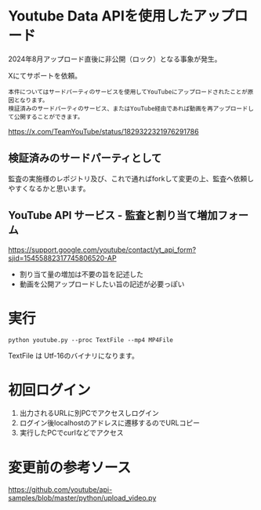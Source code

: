 # Youtube Data APIを使用したアップロード

2024年8月アップロード直後に非公開（ロック）となる事象が発生。

Xにてサポートを依頼。

```
本件についてはサードパーティのサービスを使用してYouTubeにアップロードされたことが原因となります。
検証済みのサードパーティのサービス、またはYouTube経由であれば動画を再アップロードして公開することができます。
```

https://x.com/TeamYouTube/status/1829322321976291786

## 検証済みのサードパーティとして
監査の実施様のレポジトリ及び、これで通ればforkして変更の上、監査へ依頼しやすくなるかと思います。

## YouTube API サービス - 監査と割り当て増加フォーム
https://support.google.com/youtube/contact/yt_api_form?sjid=15455882317745806520-AP

- 割り当て量の増加は不要の旨を記述した
- 動画を公開アップロードしたい旨の記述が必要っぽい

# 実行
```
python youtube.py --proc TextFile --mp4 MP4File
```

TextFile は Utf-16のバイナリになります。

# 初回ログイン
1. 出力されるURLに別PCでアクセスしログイン
2. ログイン後localhostのアドレスに遷移するのでURLコピー
3. 実行したPCでcurlなどでアクセス

# 変更前の参考ソース
https://github.com/youtube/api-samples/blob/master/python/upload_video.py

